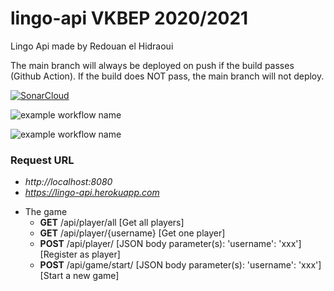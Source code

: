 # lingo-api VKBEP 2020/2021
 Lingo Api made by Redouan el Hidraoui
 
 The main branch will always be deployed on push if the build passes (Github Action). If the build does NOT pass, the main branch will not deploy. 

[![SonarCloud](https://sonarcloud.io/images/project_badges/sonarcloud-white.svg)](https://sonarcloud.io/dashboard?id=Redouanelh_lingo-api)

![example workflow name](https://github.com/Redouanelh/lingo-api/workflows/Maven-build-main-branch/badge.svg)

![example workflow name](https://github.com/Redouanelh/lingo-api/workflows/Maven-build-development-branch/badge.svg)

 ### Request URL
 - *http://localhost:8080*
 - *https://lingo-api.herokuapp.com*

* The game
  * **GET** /api/player/all [Get all players]
  * **GET** /api/player/{username} [Get one player]
  * **POST** /api/player/ [JSON body parameter(s): 'username': 'xxx'] [Register as player]
  * **POST** /api/game/start/ [JSON body parameter(s): 'username': 'xxx'] [Start a new game]
